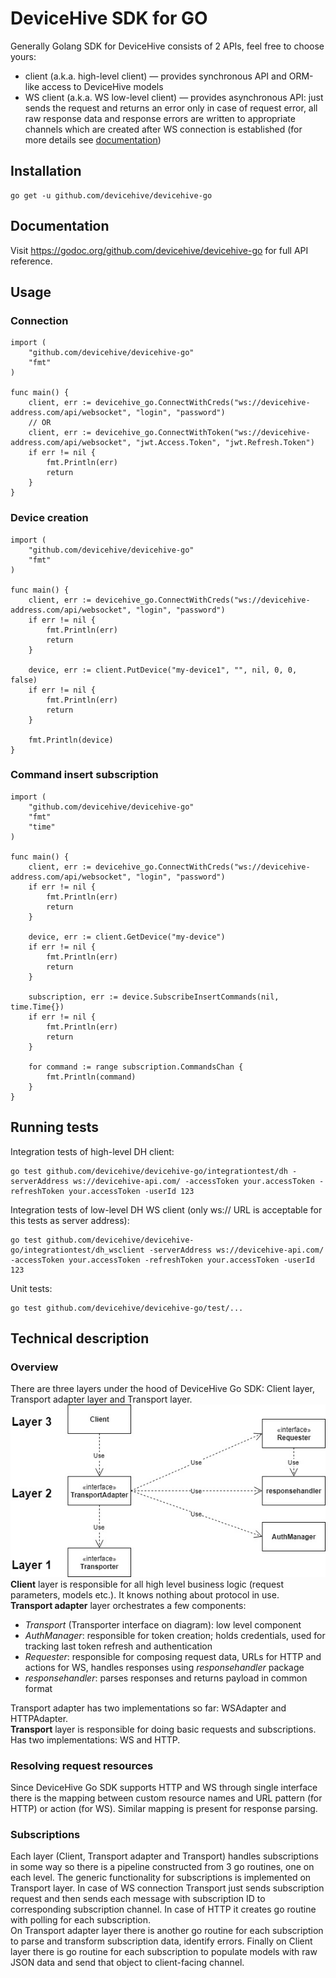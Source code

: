 # DeviceHive SDK for GO

Generally Golang SDK for DeviceHive consists of 2 APIs, feel free to choose yours:
- client (a.k.a. high-level client) — provides synchronous API and ORM-like access to DeviceHive models
- WS client (a.k.a. WS low-level client) — provides asynchronous API: just sends the request and returns an error only in case of request error,
all raw response data and response errors are written to appropriate channels which are created after WS connection is established
(for more details see [documentation](#documentation))

## Installation

    go get -u github.com/devicehive/devicehive-go

## Documentation
Visit https://godoc.org/github.com/devicehive/devicehive-go for full API reference.

## Usage
### Connection

    import (
        "github.com/devicehive/devicehive-go"
        "fmt"
    )

    func main() {
        client, err := devicehive_go.ConnectWithCreds("ws://devicehive-address.com/api/websocket", "login", "password")
        // OR
        client, err := devicehive_go.ConnectWithToken("ws://devicehive-address.com/api/websocket", "jwt.Access.Token", "jwt.Refresh.Token")
        if err != nil {
            fmt.Println(err)
            return
        }
    }

### Device creation

    import (
    	"github.com/devicehive/devicehive-go"
    	"fmt"
    )

    func main() {
    	client, err := devicehive_go.ConnectWithCreds("ws://devicehive-address.com/api/websocket", "login", "password")
    	if err != nil {
    		fmt.Println(err)
    		return
    	}

    	device, err := client.PutDevice("my-device1", "", nil, 0, 0, false)
    	if err != nil {
    		fmt.Println(err)
    		return
    	}

    	fmt.Println(device)
    }

### Command insert subscription

    import (
        "github.com/devicehive/devicehive-go"
        "fmt"
        "time"
    )

    func main() {
        client, err := devicehive_go.ConnectWithCreds("ws://devicehive-address.com/api/websocket", "login", "password")
        if err != nil {
            fmt.Println(err)
            return
        }

        device, err := client.GetDevice("my-device")
        if err != nil {
            fmt.Println(err)
            return
        }

        subscription, err := device.SubscribeInsertCommands(nil, time.Time{})
        if err != nil {
            fmt.Println(err)
            return
        }

        for command := range subscription.CommandsChan {
            fmt.Println(command)
        }
    }

## Running tests
Integration tests of high-level DH client:

    go test github.com/devicehive/devicehive-go/integrationtest/dh -serverAddress ws://devicehive-api.com/ -accessToken your.accessToken -refreshToken your.accessToken -userId 123

Integration tests of low-level DH WS client (only ws:// URL is acceptable for this tests as server address):

    go test github.com/devicehive/devicehive-go/integrationtest/dh_wsclient -serverAddress ws://devicehive-api.com/ -accessToken your.accessToken -refreshToken your.accessToken -userId 123

Unit tests:

    go test github.com/devicehive/devicehive-go/test/...

## Technical description
### Overview
There are three layers under the hood of DeviceHive Go SDK: Client layer, Transport adapter layer and Transport layer.
![Overall architecture of DeviceHive Go SDK](go_sdk_structure.jpg)
<br>
**Client** layer is responsible for all high level business logic (request parameters, models etc.). It knows nothing about protocol in use. <br>
**Transport adapter** layer orchestrates a few components:
- *Transport* (Transporter interface on diagram): low level component
- *AuthManager*: responsible for token creation; holds credentials, used for tracking last token refresh and authentication
- *Requester*: responsible for composing request data, URLs for HTTP and actions for WS, handles responses using *responsehandler* package
- *responsehandler*: parses responses and returns payload in common format

Transport adapter has two implementations so far: WSAdapter and HTTPAdapter. <br>
**Transport** layer is responsible for doing basic requests and subscriptions. Has two implementations: WS and HTTP.
### Resolving request resources
Since DeviceHive Go SDK supports HTTP and WS through single interface there is the mapping between custom resource names and URL pattern (for HTTP) or action (for WS). Similar mapping is present for response parsing.
### Subscriptions
Each layer (Client, Transport adapter and Transport) handles subscriptions in some way so there is a pipeline constructed from 3 go routines, one on each level.
The generic functionality for subscriptions is implemented on Transport layer.
In case of WS connection Transport just sends subscription request and then sends each message with subscription ID to corresponding subscription channel. In case of HTTP it creates go routine with polling for each subscription. <br>
On Transport adapter layer there is another go routine for each subscription to parse and transform subscription data, identify errors. Finally on Client layer there is go routine for each subscription to populate models with raw JSON data and send that object to client-facing channel.
